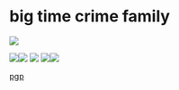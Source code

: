 # big time crime family
<img src="https://i.imgflip.com/8g15yx.jpg">

![](https://cdn.discordapp.com/attachments/306479822870282241/1020322868724248638/giga_chad_iq_discord_says.gif?ex=65cf60b8&is=65bcebb8&hm=80366f59fb3da2b066c8d7c841e7663087f8808da62a9c37903587013ec9d4ae&)<img src="https://cdn.discordapp.com/attachments/1168566979704139940/1203021854328229908/yJzSd4GhVQ.png?ex=65cf9469&is=65bd1f69&hm=b25d3a5dcd1d6231327b2d147cf0fbba3ac11b06e4387df0a2918f4042ced593&">
![](https://media1.tenor.com/m/kyFM92F79HwAAAAC/memes.gif)
![](https://media1.tenor.com/m/bfLfPdo2lHkAAAAd/cat-normal.gif)![](https://media.discordapp.net/attachments/1154083539999011008/1171129730909614110/speed.gif?width=549&height=682&ex=65ca4c8e&is=65b7d78e&hm=0e679c23dd25c5344b219c4ca56ce54a43be32c2599e470ae1f3ddf9c124efd4&)

[pgp][1]

[1]: https://trillium.rf.gd/pgp.html
